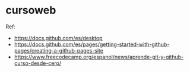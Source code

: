 # cursoweb
Ref: 
- https://docs.github.com/es/desktop
- https://docs.github.com/es/pages/getting-started-with-github-pages/creating-a-github-pages-site
- https://www.freecodecamp.org/espanol/news/aprende-git-y-github-curso-desde-cero/

